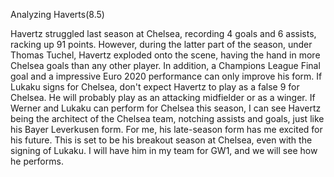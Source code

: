 Analyzing Haverts(8.5)

Havertz struggled last season at Chelsea, recording 4 goals and 6 assists, racking up 91 points. However, during the latter part of the season, under Thomas Tuchel, 
Havertz exploded onto the scene, having the hand in more Chelsea goals than any other player. In addition, a Champions League Final goal and a impressive Euro 2020 
performance can only improve his form. If Lukaku signs for Chelsea, don't expect Havertz to play as a false 9 for Chelsea. He will probably play as an attacking 
midfielder or as a winger. If Werner and Lukaku can perform for Chelsea this season, I can see Havertz being the architect of the Chelsea team, notching assists and 
goals, just like his Bayer Leverkusen form.
For me, his late-season form has me excited for his future. This is set to be his breakout season at Chelsea, even with the signing of Lukaku. I will have him in my 
team for GW1, and we will see how he performs.
